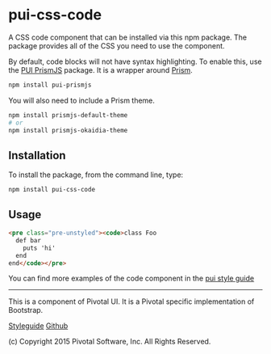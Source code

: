# pui-css-code

A CSS code component that can be installed via this npm package. The package provides all of the
CSS you need to use the component.

By default, code blocks will not have syntax highlighting.
To enable this, use the [PUI PrismJS](https://www.npmjs.com/package/pui-prismjs) package.
It is a wrapper around [Prism](http://prismjs.com).

```sh
npm install pui-prismjs
```

You will also need to include a Prism theme.

```sh
npm install prismjs-default-theme
# or
npm install prismjs-okaidia-theme
```


## Installation

To install the package, from the command line, type:

```
npm install pui-css-code
```

## Usage

```html
<pre class="pre-unstyled"><code>class Foo
  def bar
    puts 'hi'
  end
end</code></pre>
```


You can find more examples of the code component in the [pui style guide](http://styleguide.pivotal.io/objects.html#code)

*****************************************

This is a component of Pivotal UI. It is a Pivotal specific implementation of Bootstrap.

[Styleguide](http://styleguide.pivotal.io)
[Github](https://github.com/pivotal-cf/pivotal-ui)

(c) Copyright 2015 Pivotal Software, Inc. All Rights Reserved.